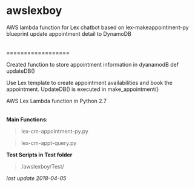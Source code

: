# awslexboy
AWS lambda function for Lex chatbot 
based on lex-makeappointment-py blueprint 
update appointment detail to DynamoDB 

######
==================

Created function to store appointment information in dyanamodB 
  def updateDB()
  
Use Lex template to create appointment availabilities and book the appointment.
UpdateDB() is executed in make_appointment()

AWS Lex Lambda function in Python 2.7 

######


**Main Functions:**



>lex-cm-appointment-py.py	

>lex-cm-appt-query.py


**Test Scripts in Test folder**

>/awslexboy/Test/

_last update 2018-04-05_
